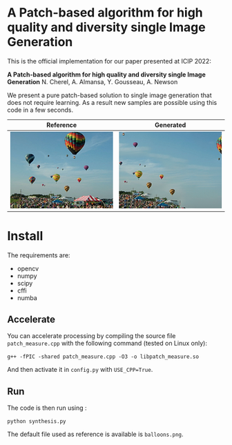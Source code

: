 # A Patch-based algorithm for high quality and diversity single Image Generation

This is the official implementation for our paper presented at ICIP 2022:

**A Patch-based algorithm for high quality and diversity single Image Generation**
N. Cherel, A. Almansa, Y. Gousseau, A. Newson

We present a pure patch-based solution to single image generation that does not require learning.
As a result new samples are possible using this code in a few seconds.

Reference | Generated
:--------:|:---------:
![Reference Image](balloons.png) | ![Algorithm output](output.png)

# Install

The requirements are:
- opencv
- numpy
- scipy
- cffi
- numba


## Accelerate
You can accelerate processing by compiling the source file `patch_measure.cpp` with the following command (tested on Linux only):
```
g++ -fPIC -shared patch_measure.cpp -O3 -o libpatch_measure.so
```
And then activate it in `config.py` with `USE_CPP=True`.


## Run

The code is then run using :
```
python synthesis.py
```

The default file used as reference is available is `balloons.png`.

